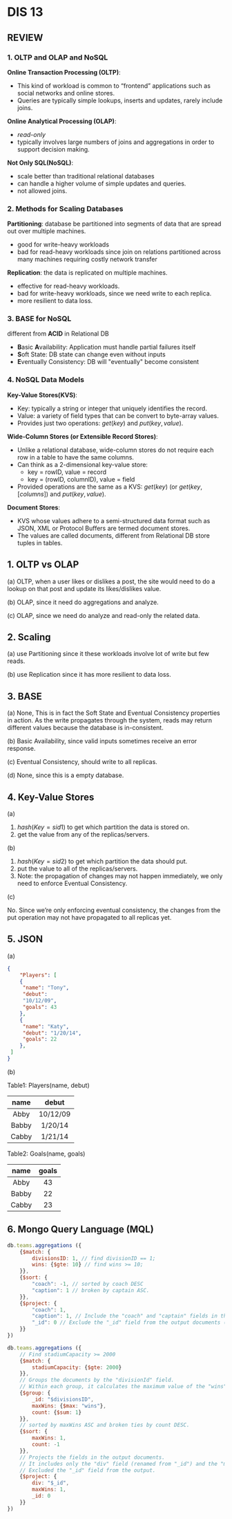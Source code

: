 # DIS 13

## REVIEW

### 1. OLTP and OLAP and NoSQL

**Online Transaction Processing (OLTP)**:

* This kind of workload is common to “frontend” applications such as social networks and online stores.
* Queries are typically simple lookups, inserts and updates, rarely include joins.

**Online Analytical Processing (OLAP)**:

* *read-only*
* typically involves large numbers of joins and aggregations in order to support decision making.

**Not Only SQL(NoSQL)**:

* scale better than traditional relational databases
* can handle a higher volume of simple updates and queries.
* not allowed joins.

### 2. Methods for Scaling Databases

**Partitioning**: database be partitioned into segments of data that are spread out over multiple machines.

* good for write-heavy workloads
* bad for read-heavy workloads since join on relations partitioned across many machines requiring costly network transfer

**Replication**: the data is replicated on multiple machines.

* effective for read-heavy workloads.
* bad for write-heavy workloads, since we need write to each replica.
* more resilient to data loss.

### 3. BASE for NoSQL

different from **ACID** in Relational DB

* **B**asic **A**vailability: Application must handle partial failures itself
* **S**oft State: DB state can change even without inputs
* **E**ventually Consistency: DB will "eventually" become consistent

### 4. NoSQL Data Models

**Key-Value Stores(KVS)**:

* Key: typically a string or integer that uniquely identifies the record.
* Value: a variety of field types that can be convert to byte-array values.
* Provides just two operations: $get(key)$ and $put(key, value)$.

**Wide-Column Stores (or Extensible Record Stores)**:

* Unlike a relational database, wide-column stores do not require each row in a table to have the same columns.
* Can think as a 2-dimensional key-value store:
  * key = rowID, value = record
  * key = (rowID, columnID), value = field
* Provided operations are the same as a KVS: $get(key)$ (or $get(key, [columns]$) and $put(key, value)$.

**Document Stores**:

* KVS whose values adhere to a semi-structured data format such as JSON, XML or Protocol Buffers are termed document stores.
* The values are called documents, different from Relational DB store tuples in tables.




## 1. OLTP vs OLAP

(a) OLTP, when a user likes or dislikes a post, the site would need to do a lookup on that post and update its likes/dislikes value.

(b) OLAP, since it need do aggregations and analyze.

(c) OLAP, since we need do analyze and read-only the related data.

## 2. Scaling

(a) use Partitioning since it these workloads involve lot of write but few reads.

(b) use Replication since it has more resilient to data loss.

## 3. BASE

(a) None, This is in fact the Soft State and Eventual Consistency properties in action. As the write propagates through the system, reads may return different values because the database is in-consistent.

(b) Basic Availability, since valid inputs sometimes receive an error response.

(c) Eventual Consistency, should write to all replicas.

(d) None, since this is a empty database.

## 4. Key-Value Stores

(a)

1. $hash(Key=sid1)$ to get which partition the data is stored on.
2. get the value from any of the replicas/servers.

(b)

1. $hash(Key=sid2)$ to get which partition the data should put.
2. put the value to all of the replicas/servers.
3. Note: the propagation of changes may not happen immediately, we only need to enforce Eventual Consistency.

(c)

No. Since we’re only enforcing eventual consistency, the changes from the put operation may
not have propagated to all replicas yet.


## 5. JSON

(a)

```JSON
{
    "Players": [
    {
     "name": "Tony", 
     "debut": 
     "10/12/09", 
     "goals": 43
    },
    {
     "name": "Katy", 
     "debut": "1/20/14", 
     "goals": 22
    },
 ]
}
```

(b)

Table1: Players(name, debut)

| name | debut |
| :-: | :-: |
| Abby | 10/12/09 |
| Babby | 1/20/14 |
| Cabby | 1/21/14 |

Table2: Goals(name, goals)

| name | goals |
| :-: | :-: |
| Abby | 43 |
| Babby | 22 |
| Cabby | 23 |

## 6. Mongo Query Language (MQL)

```JavaScript
db.teams.aggregations ({
    {$match: {
        divisionsID: 1, // find divisionID == 1;
        wins: {$gte: 10} // find wins >= 10;
    }},
    {$sort: {
        "coach": -1, // sorted by coach DESC
        "caption": 1 // broken by captain ASC.
    }},
    {$project: {
        "coach": 1,
        "caption": 1, // Include the "coach" and "captain" fields in the output documents.
        "_id": 0 // Exclude the "_id" field from the output documents (MongoDB includes the "_id" field by default)
    }}
})
```

```JavaScript
db.teams.aggregations ({
    // Find stadiumCapacity >= 2000
    {$match: {
        stadiumCapacity: {$gte: 2000} 
    }},
    // Groups the documents by the "divisionId" field. 
    // Within each group, it calculates the maximum value of the "wins" field and counts the number of documents.
    {$group: {
        _id: "$divisionsID",
        maxWins: {$max: "wins"},
        count: {$sum: 1}
    }},
    // sorted by maxWins ASC and broken ties by count DESC.
    {$sort: {
        maxWins: 1,
        count: -1
    }},
    // Projects the fields in the output documents. 
    // It includes only the "div" field (renamed from "_id") and the "maxWins" field. 
    // Excluded the "_id" field from the output.
    {$project: {
        div: "$_id",
        maxWins: 1,
        _id: 0
    }}
})
```

